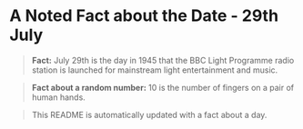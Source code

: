 
# A Noted Fact about the Date - 29th July

> **Fact:** July 29th is the day in 1945 that the BBC Light Programme radio station is launched for mainstream light entertainment and music.

> **Fact about a random number:** 10 is the number of fingers on a pair of human hands.

> This README is automatically updated with a fact about a day.
